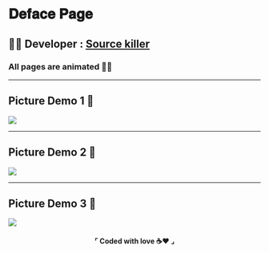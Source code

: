 # 𝐃𝐞𝐟𝐚𝐜𝐞 𝐏𝐚𝐠𝐞
<h2>👨‍💻 Developer : <a href='https://t.me/source_killer'>Source killer</a></h2>
<h3>All pages are animated 💪😍</h3>
<hr>
<h2>Picture Demo 1 📸</h2>
<img src='https://raw.githubusercontent.com/Soltanmsb/Deface-Page/msb/Demo.png'>
<hr>
<h2>Picture Demo 2 📸</h2>
<img src='https://raw.githubusercontent.com/Soltanmsb/Deface-Page/msb/Demo2.png'>
<hr>
<h2>Picture Demo 3 📸</h2>
<img src="https://raw.githubusercontent.com/Soltanmsb/Deface-Page/msb/Demo3.png"><br>
<h4 align="center">⌜ Coded with love ☕❤ ⌟</h4>
